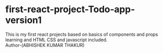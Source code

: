 # first-react-project-Todo-app-version1
This is my first react projects based on basics of components and props  learning and HTML CSS and javascript included.
<br>
Author-(ABHISHEK KUMAR THAKUR)

